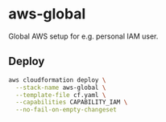 # aws-global

Global AWS setup for e.g. personal IAM user.

## Deploy

```sh
aws cloudformation deploy \
  --stack-name aws-global \
  --template-file cf.yaml \
  --capabilities CAPABILITY_IAM \
  --no-fail-on-empty-changeset
```
